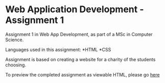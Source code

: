 # Web Application Development - Assignment 1

Assignment 1 in Web App Development, as part of a MSc in Computer Science.

Languages used in this assignment:
*HTML 
*CSS

Assignment is based on creating a website for a charity of the students choosing.

To preview the completed assignment as viewable HTML, please go [here](http://htmlpreview.github.io/?https://github.com/robertyoung2/web-app-development/blob/master/index.html)
